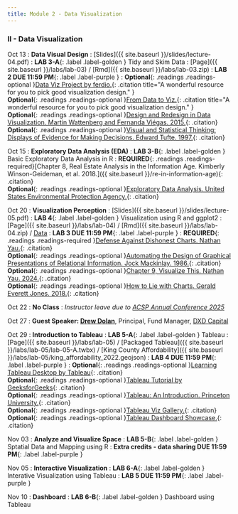```yaml
---
title: Module 2 - Data Visualization
---
```


<h3 style="text-align: left; font-weight: bold;">II - Data Visualization</h3> 





Oct 13
: **Data Visual Design**
  : [Slides]({{ site.baseurl }}/slides/lecture-04.pdf)
: **LAB 3-A**{: .label .label-golden } Tidy and Skim Data 
  : [Page]({{ site.baseurl }}/labs/lab-03) / [Rmd]({{ site.baseurl }}/labs/lab-03.zip)
: **LAB 2 DUE 11:59 PM**{: .label .label-purple }
: <!-- Readings --> **Optional**{: .readings .readings-optional }[Data Viz Project by ferdio.](https://datavizproject.com){: .citation title="A wonderful resource for you to pick good visualization design." }<br>
 **Optional**{: .readings .readings-optional }[From Data to Viz.](https://www.data-to-viz.com){: .citation title="A wonderful resource for you to pick good visualization design." }<br>
**Optional**{: .readings .readings-optional }[Design and Redesign in Data Visualization. Martin Wattenberg and Fernanda Viégas. 2015.](https://medium.com/@hint_fm/design-and-redesign-4ab77206cf9){: .citation}<br>
**Optional**{: .readings .readings-optional }[Visual and Statistical Thinking: Displays of Evidence for Making Decisions. Edward Tufte. 1997.](https://staff.washington.edu/yohaoyu/data-analytics-visualization/Visual-and-Statistical-Thinking.pdf){: .citation} <br>

Oct 15
: **Exploratory Data Analysis (EDA)**
: **LAB 3-B**{: .label .label-golden } Basic Exploratory Data Analysis in R 
: **REQUIRED**{: .readings .readings-required}[Chapter 8, Real Estate Analysis in the Information Age. Kimberly Winson-Geideman, et al. 2018.]({{ site.baseurl }}/re-in-information-age){: .citation}  <br>
**Optional**{: .readings .readings-optional }[Exploratory Data Analysis. United States Environmental Protection Agency.](https://www.epa.gov/caddis/exploratory-data-analysis){: .citation}

Oct 20
: **Visualization Perception**
  : [Slides]({{ site.baseurl }}/slides/lecture-05.pdf)
: **LAB 4**{: .label .label-golden } Visualization using R and ggplot2 
  : [Page]({{ site.baseurl }}/labs/lab-04) / [Rmd]({{ site.baseurl }}/labs/lab-04.zip) / [Data](https://www.dropbox.com/scl/fi/oehagch9ivooesndaigq3/rental_data_wa.csv.zip?rlkey=h3b2krogfjj2mvzmjucg0sp2y&dl=0)
: **LAB 3 DUE 11:59 PM**{: .label .label-purple }
: **REQUIRED**{: .readings .readings-required }[Defense Against Dishonest Charts. Nathan Yau.](https://flowingdata.com/projects/dishonest-charts/){: .citation} <br>
**Optional**{: .readings .readings-optional }[Automating the Design of Graphical Presentations of Relational Information. Jock Mackinlay. 1986.](https://dl.acm.org/doi/10.1145/22949.22950){: .citation} <br>
**Optional**{: .readings .readings-optional }[Chapter 9, Visualize This. Nathan Yau. 2024.](https://staff.washington.edu/yohaoyu/data-analytics-visualization/Visualize-This.pdf){: .citation} <br>
**Optional**{: .readings .readings-optional }[How to Lie with Charts. Gerald Everett Jones. 2018.](https://staff.washington.edu/yohaoyu/data-analytics-visualization/How-to-Lie-with-Charts.pdf){: .citation} <br>

Oct 22
: **No Class**
: *Instructor leave due to [ACSP Annual Conference 2025](https://www.acsp.org/page/ConfAbout)*

Oct 27
: **Guest Speaker: [Drew Dolan](https://www.linkedin.com/in/drew-dolan-3a20a12/)**, Principal, Fund Manager, [DXD Capital](https://dxd.capital)

Oct 29
: **Introduction to Tableau**
: **LAB 5-A**{: .label .label-golden } Tableau
  : [Page]({{ site.baseurl }}/labs/lab-05) / [Packaged Tableau]({{ site.baseurl }}/labs/lab-05/lab-05-A.twbx) / [King County Affordability]({{ site.baseurl }}/labs/lab-05/king_affordability_2022.geojson)
: **LAB 4 DUE 11:59 PM**{: .label .label-purple }
: **Optional**{: .readings .readings-optional }[Learning Tableau Desktop by Tableau](https://www.tableau.com/learn/get-started/creator){: .citation} <br>
**Optional**{: .readings .readings-optional }[Tableau Tutorial by GeeksforGeeks](https://www.geeksforgeeks.org/tableau/tableau-tutorial/){: .citation} <br>
**Optional**{: .readings .readings-optional }[Tableau: An Introduction. Princeton University.](https://cedar.princeton.edu/sites/g/files/toruqf1076/files/media/introduction_to_tableau_training_0.pdf){: .citation} <br>
**Optional**{: .readings .readings-optional }[Tableau Viz Gallery.](https://www.tableau.com/viz-gallery){: .citation} <br>
**Optional**{: .readings .readings-optional }[Tableau Dashboard Showcase.](https://www.tableau.com/data-insights/dashboard-showcase){: .citation} <br>





Nov 03 
: **Analyze and Visualize Space**
: **LAB 5-B**{: .label .label-golden } Sptatial Data and Mapping using R
: **Extra credits - data sharing DUE 11:59 PM**{: .label .label-purple }

Nov 05
: **Interactive Visualization**
: **LAB 6-A**{: .label .label-golden } Interative Visualization using Tableau
: **LAB 5 DUE 11:59 PM**{: .label .label-purple }

Nov 10
: **Dashboard**
: **LAB 6-B**{: .label .label-golden } Dashboard using Tableau





